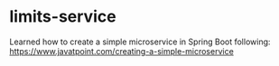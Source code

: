 # limits-service

Learned how to create a simple microservice in Spring Boot following:
https://www.javatpoint.com/creating-a-simple-microservice
